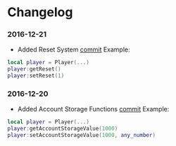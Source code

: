 Changelog
===============

### 2016-12-21
* Added Reset System [commit](https://github.com/brunominervino/forgottenserver/commit/49055485faef93a5ae2179117149a108604541a6)
Example:
```lua
local player = Player(...)
player:getReset()
player:setReset(1)
```

### 2016-12-20
* Added Account Storage Functions [commit](https://github.com/brunominervino/forgottenserver/commit/1d84cba5a05f43eb0ce47897df390d3ff3298c0e)
Example:
```lua
local player = Player(...)
player:getAccountStorageValue(1000)
player:setAccountStorageValue(1000, any_number)
```
